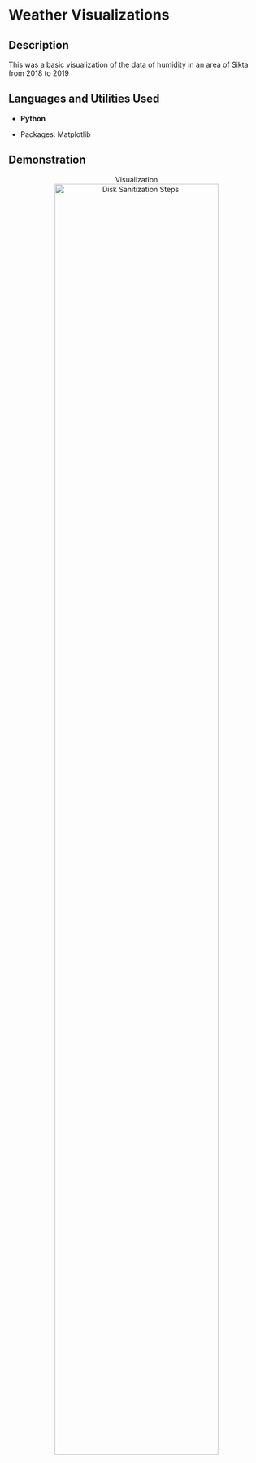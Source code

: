 <h1>Weather Visualizations</h1>


<h2>Description</h2>
This was a basic visualization of the data of humidity in an area of Sikta from 2018 to 2019 


<h2>Languages and Utilities Used</h2>

- <b>Python</b>
- <p>Packages: Matplotlib</p>


<h2>Demonstration</h2>

<p align="center">
Visualization <br/>
<img src="https://i.imgur.com/32RCO7e.png" height="80%" width="80%" alt="Disk Sanitization Steps"/>
<br />
<br />
<br />
<br />
</p>

<!--
 ```diff
- text in red
+ text in green
! text in orange
# text in gray
